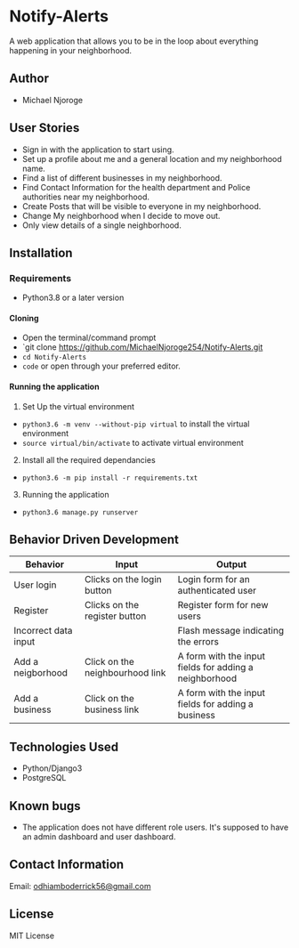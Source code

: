 # Notify-Alerts
A web application that allows you to be in the loop about everything happening in your neighborhood.


## Author
- Michael Njoroge

## User Stories

- Sign in with the application to start using.
- Set up a profile about me and a general location and my neighborhood name.
- Find a list of different businesses in my neighborhood.
- Find Contact Information for the health department and Police authorities near my neighborhood.
- Create Posts that will be visible to everyone in my neighborhood.
- Change My neighborhood when I decide to move out.
- Only view details of a single neighborhood.

## Installation

### Requirements

- Python3.8 or a later version

#### Cloning

- Open the terminal/command prompt
- `git clone https://github.com/MichaelNjoroge254/Notify-Alerts.git
- `cd Notify-Alerts`
- `code` or open through your preferred editor.

#### Running the application

1. Set Up the virtual environment
- `python3.6 -m venv --without-pip virtual` to install the virtual environment
- `source virtual/bin/activate` to activate virtual environment

2. Install all the required dependancies
- `python3.6 -m pip install -r requirements.txt`

3. Running the application
- `python3.6 manage.py runserver`

## Behavior Driven Development

|Behavior|Input|Output|
|--------|-----|------|
|User login|Clicks on the login button|Login form for an authenticated user|
|Register|Clicks on the register button|Register form for new users|
|Incorrect data input||Flash message indicating the errors|
|Add a neigborhood|Click on the neighbourhood link|A form with the input fields for adding a neighborhood|
|Add a business|Click on the business link|A form with the input fields for adding a business|

## Technologies Used

- Python/Django3
- PostgreSQL

## Known bugs

- The application does not have different role users. It's supposed to have an admin dashboard and user dashboard.

## Contact Information

Email: odhiamboderrick56@gmail.com

## License

MIT License
